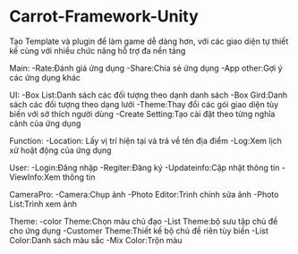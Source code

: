 # Carrot-Framework-Unity
Tạo Template và plugin để làm game dễ dàng hơn, với các giao diện tự thiết kế cùng với nhiều chức năng hỗ trợ đa nền tảng

Main:
-Rate:Đánh giá ứng dụng
-Share:Chia sẻ ứng dụng
-App other:Gợi ý các ứng dụng khác

UI:
-Box List:Danh sách các đối tượng theo dạnh danh sách
-Box Gird:Danh sách các đối tượng theo dạng lưới
-Theme:Thay đổi các gói giao diện tùy biến với sở thích người dùng
-Create Setting:Tạo cài đặt theo từng nghĩa cảnh của ứng dụng

Function:
-Location: Lấy vị trí hiện tại và trả về tên địa điểm
-Log:Xem lịch xử hoặt động của ứng dụng

User:
-Login:Đăng nhập
-Regiter:Đăng ký
-Updateinfo:Cập nhật thông tin
-ViewInfo:Xem thông tin

CameraPro:
-Camera:Chụp ảnh
-Photo Editor:Trình chỉnh sửa ảnh
-Photo List:Trình xem ảnh

Theme:
-color Theme:Chọn màu chủ đạo
-List Theme:bộ sưu tập chủ đề cho ứng dụng
-Customer Theme:Thiết kế bộ chủ đề riên tùy biến
-List Color:Danh sách màu sắc
-Mix Color:Trộn màu
